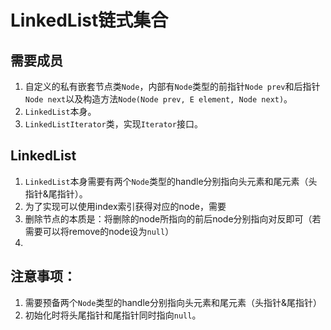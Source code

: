 # LinkedList链式集合
## 需要成员
1. 自定义的私有嵌套节点类`Node`，内部有`Node`类型的前指针`Node prev`和后指针`Node next`以及构造方法`Node(Node prev, E element, Node next)`。
2. `LinkedList`本身。
3. `LinkedListIterator`类，实现`Iterator`接口。

## LinkedList
1. `LinkedList`本身需要有两个`Node`类型的handle分别指向头元素和尾元素（头指针&尾指针）。
2. 为了实现可以使用index索引获得对应的node，需要
3. 删除节点的本质是：将删除的node所指向的前后node分别指向对反即可（若需要可以将remove的node设为`null`）
4. 

## 注意事项：
1. 需要预备两个`Node`类型的handle分别指向头元素和尾元素（头指针&尾指针）
2. 初始化时将头尾指针和尾指针同时指向`null`。
